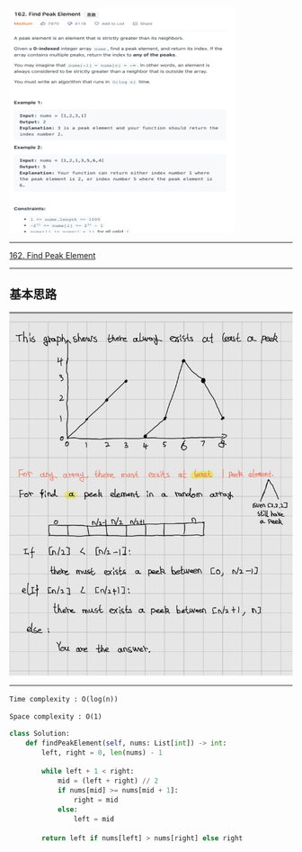 <img src="2022-12-05-11-12-13.png" width="400" height="400"/>

___
[162. Find Peak Element](https://leetcode.com/problems/find-peak-element/)
___


## 基本思路
![](2022-12-05-20-57-31.png)

___

`Time complexity : O(log(n))`

`Space complexity : O(1)`
```python
class Solution:
    def findPeakElement(self, nums: List[int]) -> int:
        left, right = 0, len(nums) - 1
        
        while left + 1 < right:
            mid = (left + right) // 2
            if nums[mid] >= nums[mid + 1]:
                right = mid
            else:
                left = mid
     
        return left if nums[left] > nums[right] else right
```